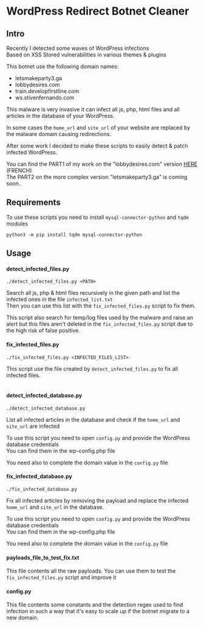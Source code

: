 # WordPress Redirect Botnet Cleaner 

## Intro 

Recently I detected some waves of WordPress infections<br>
Based on XSS Stored vulnerabilities in various themes & plugins

This botnet use the following domain names:
- letsmakeparty3.ga
- lobbydesires.com
- train.developfirstline.com
- ws.stivenfernando.com

This malware is very invasive it can infect all js, php, html files and all articles in the database of your WordPress.

In some cases the `home_url` and `site_url` of your website are replaced by the malware domain causing redirections.

After some work I decided to make these scripts to easily detect & patch infected WordPress.

You can find the PART1 of my work on the "lobbydesires.com" version [HERE](https://medium.com/@guillaume.muh/lobbydesires-botnet-927bbc139457) (FRENCH)<br>
The PART2 on the more complex version "letsmakeparty3.ga" is coming soon.. 


## Requirements
To use these scripts you need to install `mysql-connector-python` and `tqdm` modules
```
python3 -m pip install tqdm mysql-connector-python
```

## Usage

#### detect_infected_files.py
```
./detect_infected_files.py <PATH>
```
Search all js, php & html files recursively in the given path and list the infected ones in the file `infected_list.txt`<br>
Then you can use this list with the `fix_infected_files.py` script to fix them.

This script also search for temp/log files used by the malware and raise an alert but this files aren't deleted in the `fix_infected_files.py` script due to the high risk of false positive.

#### fix_infected_files.py
```
./fix_infected_files.py <INFECTED_FILES_LIST>
```
This script use the file created by `detect_infected_files.py` to fix all infected files.<br><br>


#### detect_infected_database.py
```
./detect_infected_database.py
```
List all infected articles in the database and check if the `home_url` and `site_url` are infected

To use this script you need to open `config.py` and provide the WordPress database credentials 
<br>You can find them in the wp-config.php file

You need also to complete the domain value in the `config.py` file



#### fix_infected_database.py
```
./fix_infected_database.py
```
Fix all infected articles by removing the payload and replace the infected `home_url` and `site_url` in the database.

To use this script you need to open `config.py` and provide the WordPress database credentials 
<br>You can find them in the wp-config.php file

You need also to complete the domain value in the `config.py` file


#### payloads_file_to_test_fix.txt
This file contents all the raw payloads. You can use them to test the `fix_infected_files.py` script and improve it

#### config.py
This file contents some constants and the detection regex used to find infection in such a way that it's easy to scale up if the botnet migrate to a new domain.
